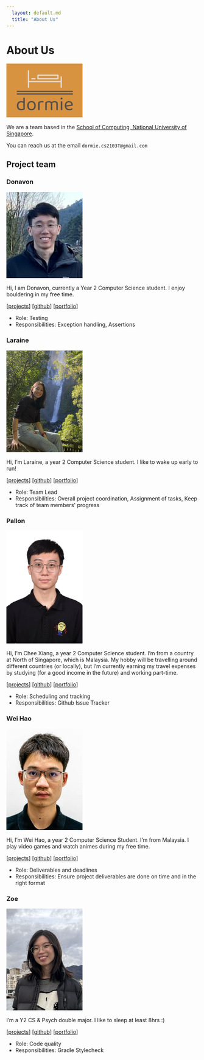 ```yaml
---
  layout: default.md
  title: "About Us"
---
```


# About Us

<img src="images/dormie.png" width="200px">

We are a team based in the [School of Computing, National University of Singapore](http://www.comp.nus.edu.sg).

You can reach us at the email `dormie.cs2103T@gmail.com`

## Project team

### Donavon

<img src="images/donwong2308.png" width="200px">

Hi, I am Donavon, currently a Year 2 Computer Science student. I enjoy bouldering in my free time.

[[projects]()]
[[github](https://github.com/donwong2308)]
[[portfolio]()]

* Role: Testing
* Responsibilities: Exception handling, Assertions

### Laraine

<img src="images/larainezo.png" width="200px">

Hi, I’m Laraine, a year 2 Computer Science student. I like to wake up early to run! 

[[projects](https://larainelwx.wixsite.com/digitalportfolio)]
[[github](http://github.com/larainezo)]
[[portfolio]()]

* Role: Team Lead
* Responsibilities: Overall project coordination, Assignment of tasks, Keep track of team members' progress

### Pallon

<img src="images/palloncx.png" width="200px">

Hi, I’m Chee Xiang, a year 2 Computer Science student. I’m from a country at North of Singapore, which is Malaysia. My hobby will be travelling around different countries (or locally), but I’m currently earning my travel expenses by studying (for a good income in the future) and working part-time.  

[[projects]()]
[[github](http://github.com/PallonCX)]
[[portfolio](team/johndoe.md)]

* Role: Scheduling and tracking
* Responsibilities: Github Issue Tracker

### Wei Hao

<img src="images/justweihao.png" width="200px">

Hi, I’m Wei Hao, a year 2 Computer Science Student. I’m from Malaysia. I play video games and watch animes during my free time.  

[[projects]()]
[[github](http://github.com/JustWeiHao)]
[[portfolio]()]

* Role: Deliverables and deadlines
* Responsibilities: Ensure project deliverables are done on time and in the right format

### Zoe

<img src="images/nyankoclaws.png" width="200px">

I’m a Y2 CS & Psych double major. I like to sleep at least 8hrs :)

[[projects]()]
[[github](http://github.com/nyankoclaws)]
[[portfolio]()]

* Role: Code quality
* Responsibilities: Gradle Stylecheck
